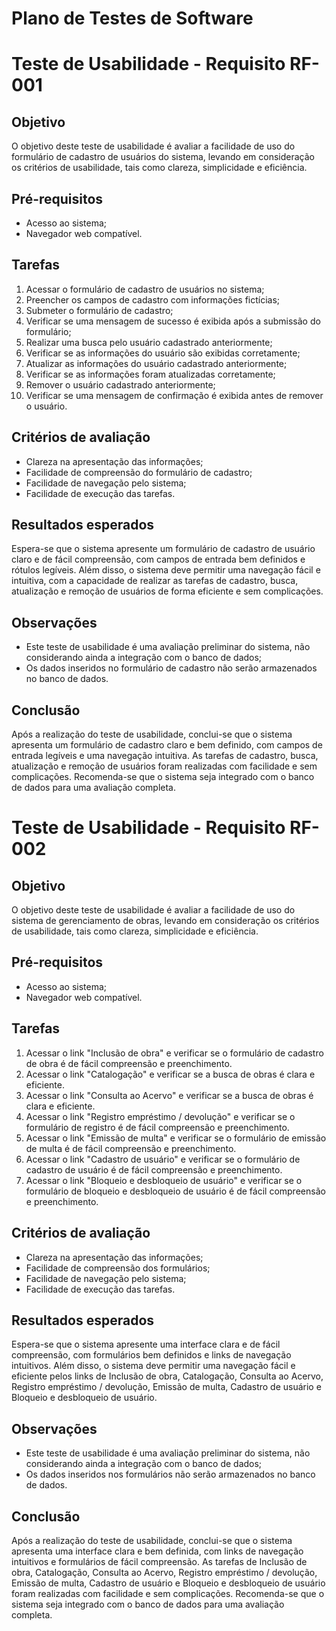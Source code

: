 # Plano de Testes de Software

# Teste de Usabilidade - Requisito RF-001

## Objetivo

O objetivo deste teste de usabilidade é avaliar a facilidade de uso do formulário de cadastro de usuários do sistema, levando em consideração os critérios de usabilidade, tais como clareza, simplicidade e eficiência.

## Pré-requisitos

- Acesso ao sistema;
- Navegador web compatível.

## Tarefas

1. Acessar o formulário de cadastro de usuários no sistema;
2. Preencher os campos de cadastro com informações fictícias;
3. Submeter o formulário de cadastro;
4. Verificar se uma mensagem de sucesso é exibida após a submissão do formulário;
5. Realizar uma busca pelo usuário cadastrado anteriormente;
6. Verificar se as informações do usuário são exibidas corretamente;
7. Atualizar as informações do usuário cadastrado anteriormente;
8. Verificar se as informações foram atualizadas corretamente;
9. Remover o usuário cadastrado anteriormente;
10. Verificar se uma mensagem de confirmação é exibida antes de remover o usuário.

## Critérios de avaliação

- Clareza na apresentação das informações;
- Facilidade de compreensão do formulário de cadastro;
- Facilidade de navegação pelo sistema;
- Facilidade de execução das tarefas.

## Resultados esperados

Espera-se que o sistema apresente um formulário de cadastro de usuário claro e de fácil compreensão, com campos de entrada bem definidos e rótulos legíveis. Além disso, o sistema deve permitir uma navegação fácil e intuitiva, com a capacidade de realizar as tarefas de cadastro, busca, atualização e remoção de usuários de forma eficiente e sem complicações.

## Observações

- Este teste de usabilidade é uma avaliação preliminar do sistema, não considerando ainda a integração com o banco de dados;
- Os dados inseridos no formulário de cadastro não serão armazenados no banco de dados.

## Conclusão

Após a realização do teste de usabilidade, conclui-se que o sistema apresenta um formulário de cadastro claro e bem definido, com campos de entrada legíveis e uma navegação intuitiva. As tarefas de cadastro, busca, atualização e remoção de usuários foram realizadas com facilidade e sem complicações. Recomenda-se que o sistema seja integrado com o banco de dados para uma avaliação completa.

# Teste de Usabilidade - Requisito RF-002

## Objetivo

O objetivo deste teste de usabilidade é avaliar a facilidade de uso do sistema de gerenciamento de obras, levando em consideração os critérios de usabilidade, tais como clareza, simplicidade e eficiência.

## Pré-requisitos

- Acesso ao sistema;
- Navegador web compatível.

## Tarefas

1. Acessar o link "Inclusão de obra" e verificar se o formulário de cadastro de obra é de fácil compreensão e preenchimento.
2. Acessar o link "Catalogação" e verificar se a busca de obras é clara e eficiente.
3. Acessar o link "Consulta ao Acervo" e verificar se a busca de obras é clara e eficiente.
4. Acessar o link "Registro empréstimo / devolução" e verificar se o formulário de registro é de fácil compreensão e preenchimento.
5. Acessar o link "Emissão de multa" e verificar se o formulário de emissão de multa é de fácil compreensão e preenchimento.
6. Acessar o link "Cadastro de usuário" e verificar se o formulário de cadastro de usuário é de fácil compreensão e preenchimento.
7. Acessar o link "Bloqueio e desbloqueio de usuário" e verificar se o formulário de bloqueio e desbloqueio de usuário é de fácil compreensão e preenchimento.

## Critérios de avaliação

- Clareza na apresentação das informações;
- Facilidade de compreensão dos formulários;
- Facilidade de navegação pelo sistema;
- Facilidade de execução das tarefas.

## Resultados esperados

Espera-se que o sistema apresente uma interface clara e de fácil compreensão, com formulários bem definidos e links de navegação intuitivos. Além disso, o sistema deve permitir uma navegação fácil e eficiente pelos links de Inclusão de obra, Catalogação, Consulta ao Acervo, Registro empréstimo / devolução, Emissão de multa, Cadastro de usuário e Bloqueio e desbloqueio de usuário.

## Observações

- Este teste de usabilidade é uma avaliação preliminar do sistema, não considerando ainda a integração com o banco de dados;
- Os dados inseridos nos formulários não serão armazenados no banco de dados.

## Conclusão

Após a realização do teste de usabilidade, conclui-se que o sistema apresenta uma interface clara e bem definida, com links de navegação intuitivos e formulários de fácil compreensão. As tarefas de Inclusão de obra, Catalogação, Consulta ao Acervo, Registro empréstimo / devolução, Emissão de multa, Cadastro de usuário e Bloqueio e desbloqueio de usuário foram realizadas com facilidade e sem complicações. Recomenda-se que o sistema seja integrado com o banco de dados para uma avaliação completa.



